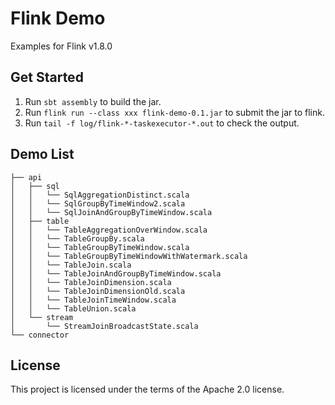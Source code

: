 # Flink Demo

Examples for Flink v1.8.0

## Get Started

1. Run ```sbt assembly``` to build the jar.
2. Run ```flink run --class xxx flink-demo-0.1.jar``` to submit the jar to flink.
3. Run ```tail -f log/flink-*-taskexecutor-*.out``` to check the output.


## Demo List

```shell
├── api
│   ├── sql
│   │   └── SqlAggregationDistinct.scala
│   │   └── SqlGroupByTimeWindow2.scala
│   │   └── SqlJoinAndGroupByTimeWindow.scala
│   ├── table
│   │   └── TableAggregationOverWindow.scala
│   │   └── TableGroupBy.scala
│   │   └── TableGroupByTimeWindow.scala
│   │   └── TableGroupByTimeWindowWithWatermark.scala
│   │   └── TableJoin.scala
│   │   └── TableJoinAndGroupByTimeWindow.scala
│   │   └── TableJoinDimension.scala
│   │   └── TableJoinDimensionOld.scala
│   │   └── TableJoinTimeWindow.scala
│   │   └── TableUnion.scala
│   └── stream
│       └── StreamJoinBroadcastState.scala
└── connector

```

## License
This project is licensed under the terms of the Apache 2.0 license.
